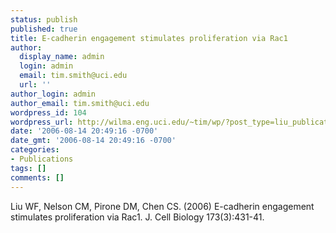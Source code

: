 ```yaml
---
status: publish
published: true
title: E-cadherin engagement stimulates proliferation via Rac1
author:
  display_name: admin
  login: admin
  email: tim.smith@uci.edu
  url: ''
author_login: admin
author_email: tim.smith@uci.edu
wordpress_id: 104
wordpress_url: http://wilma.eng.uci.edu/~tim/wp/?post_type=liu_publication&#038;p=104
date: '2006-08-14 20:49:16 -0700'
date_gmt: '2006-08-14 20:49:16 -0700'
categories:
- Publications
tags: []
comments: []
---
```

<p>Liu WF, Nelson CM, Pirone DM, Chen CS. (2006) E-cadherin engagement stimulates proliferation via Rac1. J. Cell Biology 173(3):431-41.</p>
